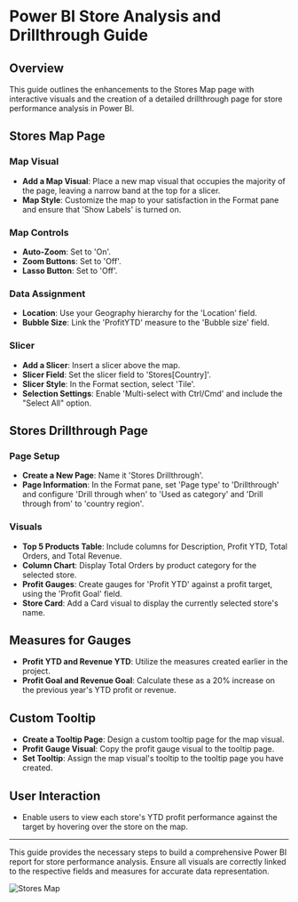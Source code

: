 # Power BI Store Analysis and Drillthrough Guide

## Overview

This guide outlines the enhancements to the Stores Map page with interactive visuals and the creation of a detailed drillthrough page for store performance analysis in Power BI.

## Stores Map Page

### Map Visual

- **Add a Map Visual**: Place a new map visual that occupies the majority of the page, leaving a narrow band at the top for a slicer.
- **Map Style**: Customize the map to your satisfaction in the Format pane and ensure that 'Show Labels' is turned on.

### Map Controls

- **Auto-Zoom**: Set to 'On'.
- **Zoom Buttons**: Set to 'Off'.
- **Lasso Button**: Set to 'Off'.

### Data Assignment

- **Location**: Use your Geography hierarchy for the 'Location' field.
- **Bubble Size**: Link the 'ProfitYTD' measure to the 'Bubble size' field.

### Slicer

- **Add a Slicer**: Insert a slicer above the map.
- **Slicer Field**: Set the slicer field to 'Stores[Country]'.
- **Slicer Style**: In the Format section, select 'Tile'.
- **Selection Settings**: Enable 'Multi-select with Ctrl/Cmd' and include the "Select All" option.

## Stores Drillthrough Page

### Page Setup

- **Create a New Page**: Name it 'Stores Drillthrough'.
- **Page Information**: In the Format pane, set 'Page type' to 'Drillthrough' and configure 'Drill through when' to 'Used as category' and 'Drill through from' to 'country region'.

### Visuals

- **Top 5 Products Table**: Include columns for Description, Profit YTD, Total Orders, and Total Revenue.
- **Column Chart**: Display Total Orders by product category for the selected store.
- **Profit Gauges**: Create gauges for 'Profit YTD' against a profit target, using the 'Profit Goal' field.
- **Store Card**: Add a Card visual to display the currently selected store's name.

## Measures for Gauges

- **Profit YTD and Revenue YTD**: Utilize the measures created earlier in the project.
- **Profit Goal and Revenue Goal**: Calculate these as a 20% increase on the previous year's YTD profit or revenue.

## Custom Tooltip

- **Create a Tooltip Page**: Design a custom tooltip page for the map visual.
- **Profit Gauge Visual**: Copy the profit gauge visual to the tooltip page.
- **Set Tooltip**: Assign the map visual's tooltip to the tooltip page you have created.

## User Interaction

- Enable users to view each store's YTD profit performance against the target by hovering over the store on the map.

---

This guide provides the necessary steps to build a comprehensive Power BI report for store performance analysis. Ensure all visuals are correctly linked to the respective fields and measures for accurate data representation.

![Stores Map](https://github.com/github8585/data-analytics-power-bi-report/assets/55400003/39be941a-3e2c-433f-85bb-44a1ffbb2836)
